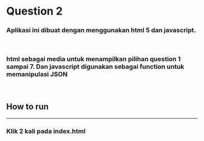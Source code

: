 # Question 2

### Aplikasi ini dibuat dengan menggunakan html 5 dan javascript.

<br>

### html sebagai media untuk menampilkan pilihan question 1 sampai 7. Dan javascript digunakan sebagai function untuk memanipulasi JSON

<br>

## How to run
<hr>

### Klik 2 kali pada index.html